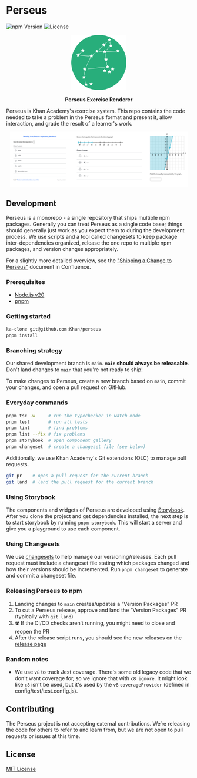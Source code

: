 # Perseus

![npm Version](https://img.shields.io/npm/v/@khanacademy/perseus)
![License](https://img.shields.io/github/license/Khan/perseus)

<p align="center"><img src="logo.png" alt="perseus logo" width="150px"/></p>

<p align="center"><strong>Perseus Exercise Renderer</strong></p>

Perseus is Khan Academy's exercise system. This repo contains the code needed to take a problem in the Perseus format and present it, allow interaction, and grade the result of a learner's work.

<p align="center"><img src="sample.png" alt="sample of Perseus in use" height="150px"/></p>

## Development

Perseus is a monorepo - a single repository that ships multiple npm packages. Generally you can treat Perseus as a single code base; things should generally just work as you expect them to during the development process. We use scripts and a tool called changesets to keep package inter-dependencies organized, release the one repo to multiple npm packages, and version changes appropriately.

For a slightly more detailed overview, see the ["Shipping a Change to Perseus"] document in Confluence.

["Shipping a Change to Perseus"]: https://khanacademy.atlassian.net/wiki/spaces/LC/pages/2384887922/Shipping+a+Change+to+Perseus

### Prerequisites

- [Node.js v20](https://nodejs.org/en/blog/announcements/v20-release-announce)
- [pnpm](https://pnpm.io/)

### Getting started

```bash
ka-clone git@github.com:Khan/perseus
pnpm install
```

### Branching strategy

Our shared development branch is `main`. **`main` should always be releasable**. Don't land changes to `main` that you're not ready to ship!

To make changes to Perseus, create a new branch based on `main`, commit your changes, and open a pull request on GitHub.

### Everyday commands

```bash
pnpm tsc -w     # run the typechecker in watch mode
pnpm test       # run all tests
pnpm lint       # find problems
pnpm lint --fix # fix problems
pnpm storybook  # open component gallery
pnpm changeset  # create a changeset file (see below)
```

Additionally, we use Khan Academy's Git extensions (OLC) to manage pull requests.

```bash
git pr    # open a pull request for the current branch
git land  # land the pull request for the current branch
```

### Using Storybook

The components and widgets of Perseus are developed using [Storybook](https://github.com/storybookjs/storybook). After you clone the project and get dependencies installed, the next step is to start storybook by running `pnpm storybook`. This will start a server and give you a playground to use each component.

### Using Changesets

We use [changesets](https://github.com/changesets/changesets) to help manage our versioning/releases. Each pull request must include a changeset file stating which packages changed and how their versions should be incremented. Run `pnpm changeset` to generate and commit a changeset file.

### Releasing Perseus to npm

1. Landing changes to `main` creates/updates a “Version Packages” PR
2. To cut a Perseus release, approve and land the “Version Packages” PR
   (typically with `git land`)
3. ☢️ If the CI/CD checks aren’t running, you might need to close and reopen the PR
4. After the release script runs, you should see the new releases on the [release page](https://github.com/Khan/perseus/releases)

### Random notes

- We use `v8` to track Jest coverage. There's some old legacy code that we don't want coverage for, so we ignore that with `c8 ignore`. It might look like `c8` isn't be used, but it's used by the `v8` `coverageProvider` (defined in config/test/test.config.js).

## Contributing

The Perseus project is not accepting external contributions. We’re releasing the code for others to refer to and learn from, but we are not open to pull requests or issues at this time.

## License

[MIT License](http://opensource.org/licenses/MIT)
